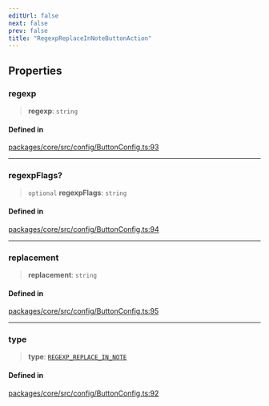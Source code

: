 ```yaml
---
editUrl: false
next: false
prev: false
title: "RegexpReplaceInNoteButtonAction"
---
```


## Properties

### regexp

> **regexp**: `string`

#### Defined in

[packages/core/src/config/ButtonConfig.ts:93](https://github.com/mProjectsCode/obsidian-meta-bind-plugin/blob/f797e384bc51b3b69ee936c1c8f585862087d6d3/packages/core/src/config/ButtonConfig.ts#L93)

***

### regexpFlags?

> `optional` **regexpFlags**: `string`

#### Defined in

[packages/core/src/config/ButtonConfig.ts:94](https://github.com/mProjectsCode/obsidian-meta-bind-plugin/blob/f797e384bc51b3b69ee936c1c8f585862087d6d3/packages/core/src/config/ButtonConfig.ts#L94)

***

### replacement

> **replacement**: `string`

#### Defined in

[packages/core/src/config/ButtonConfig.ts:95](https://github.com/mProjectsCode/obsidian-meta-bind-plugin/blob/f797e384bc51b3b69ee936c1c8f585862087d6d3/packages/core/src/config/ButtonConfig.ts#L95)

***

### type

> **type**: [`REGEXP_REPLACE_IN_NOTE`](/obsidian-meta-bind-plugin-docs/api/enumerations/buttonactiontype/#regexp_replace_in_note)

#### Defined in

[packages/core/src/config/ButtonConfig.ts:92](https://github.com/mProjectsCode/obsidian-meta-bind-plugin/blob/f797e384bc51b3b69ee936c1c8f585862087d6d3/packages/core/src/config/ButtonConfig.ts#L92)
